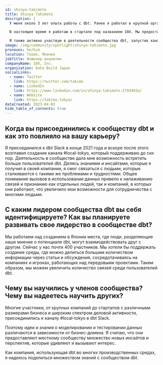 ```yaml
---
id: shinya-takimoto
title: Shinya Takimoto
description: |
  У меня около 3 лет опыта работы с dbt. Ранее я работал в крупной организации, где стояла задача создать качественную инфраструктуру для анализа данных электронной коммерции, управляемых моим отделом, с ограниченным числом сотрудников. Именно тогда я узнал о dbt и до сих пор помню шок, который испытал, когда впервые запустил dbt run.

  В настоящее время я работаю в стартапе под названием 10X. Мы предоставляем систему, которая позволяет ритейлерам беспрепятственно запускать онлайн-сервисы по продаже продуктов в модели O2O.

  Я также активно участвую в деятельности сообщества dbt, запустив канал #local-tokyo в dbt Slack, организуя мероприятие Tokyo dbt Meetup и пишу переводы статей, связанных с dbt. Кроме того, я веду подкаст под названием ModernDataStackRadio.
image: /img/community/spotlight/shinya-takimoto.jpg
pronouns: he/him
location: Токио, Япония
jobTitle: Инженер-аналитик
companyName: 10X, Inc.
organization: Data Build Japan
socialLinks:
  - name: Twitter
    link: https://twitter.com/takimo
  - name: LinkedIn
    link: https://www.linkedin.com/in/shinya-takimoto-2793483a/
  - name: Website
    link: https://takimo.tokyo/
dateCreated: 2023-04-03
hide_table_of_contents: true
---
```


## Когда вы присоединились к сообществу dbt и как это повлияло на вашу карьеру?

Я присоединился к dbt Slack в конце 2021 года и вскоре после этого возглавил создание канала #local-tokyo, который поддерживаю до сих пор. Деятельность в сообществе дала мне возможность встретить больше пользователей dbt. Делясь знаниями и инсайтами, которые я получил в своей компании, я смог связаться с людьми, которые сталкиваются с такими же проблемами и трудностями. Общее понимание вызовов в использовании данных привело к налаживанию связей и признанию как отдельных людей, так и компаний, в которых они работают, что увеличило мои возможности для сотрудничества с многими людьми.

## С каким лидером сообщества dbt вы себя идентифицируете? Как вы планируете развивать свое лидерство в сообществе dbt?

Мы работаем над созданием в Японии места, где люди, разделяющие наше мнение о потенциале dbt, могут взаимодействовать друг с другом. Сейчас у нас почти 400 участников. Мы хотели бы поддержать создание среды, где можно делиться большим количеством информации через статьи и обсуждения, сосредотачиваясь на компаниях и игроках, работающих над передовыми проектами. Таким образом, мы можем увеличить количество связей среди пользователей dbt.

## Чему вы научились у членов сообщества? Чему вы надеетесь научить других?

Многие участники, от крупных компаний до стартапов с различными размерами бизнеса и широким спектром деловой активности, присоединились к каналу #local-tokyo в dbt Slack.

Поэтому идеи и знания о моделировании и тестировании данных различаются в зависимости от бизнес-домена. Я считаю, что они предоставляют местному сообществу множество новых инсайтов и перспектив, которые удивляют и вызывают интерес.

Как компания, использующая dbt во многих производственных средах, я надеюсь поделиться множеством знаний с сообществом dbt.